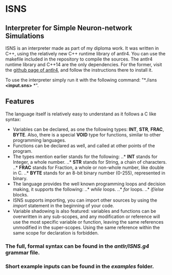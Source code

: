# ISNS
## Interpreter for Simple Neuron-network Simulations

ISNS is an interpreter made as part of my diploma work. It was written in C++, using the relatively new C++ runtime library of antlr4.
You can use the makefile included in the repository to compile the sources. The antlr4 runtime library and C++14 are the only dependencies. For the former, visit the [github page of antlr4](https://github.com/antlr/antlr4), and follow the instructions there to install it.

To use the interpreter simply run it with the following command: "*./isns **<input.sns>** *".

## Features
The language itself is relatively easy to understand as it follows a C like syntax:
+ Variables can be declared, as one the following types: **INT**, **STR**, **FRAC**, **BYTE**. Also, there is a special **VOID** type for functions, similar to other programming languages.
+ Functions can be declared as well, and called at other points of the program.
+ The types mention earlier stands for the following:
..* **INT** stands for Integer, a whole number.
..* **STR** stands for String, a chain of characters.
..* **FRAC** stands for Fraction, a whole or non-whole number, like double in C.
..* **BYTE** stands for an 8-bit binary number (0-255), represented in binary.
+ The language provides the well known programming loops and decision making, it supports the following:
..* *while* loops.
..* *for* loops.
..* *if/else* blocks.
+ ISNS supports importing, you can import other sources by using the *import **<PATH>*** statement in the beginning of your code.
+ Variable shadowing is also featured: variables and functions can be overwritten in any sub-scopes, and any modification or reference will use the most specific variable or function, leaving the same references unmodified in the super-scopes. Using the same reference within the same scope for declaration is forbidden.

### The full, formal syntax can be found in the *antlr/ISNS.g4* grammar file.
### Short example inputs can be found in the *examples* folder.
